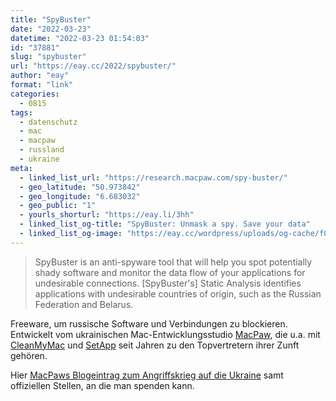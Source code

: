 ```yaml
---
title: "SpyBuster"
date: "2022-03-23"
datetime: "2022-03-23 01:54:03"
id: "37881"
slug: "spybuster"
url: "https://eay.cc/2022/spybuster/"
author: "eay"
format: "link"
categories:
  - 0815
tags:
  - datenschutz
  - mac
  - macpaw
  - russland
  - ukraine
meta:
  - linked_list_url: "https://research.macpaw.com/spy-buster/"
  - geo_latitude: "50.973842"
  - geo_longitude: "6.683032"
  - geo_public: "1"
  - yourls_shorturl: "https://eay.li/3hh"
  - linked_list_og-title: "SpyBuster: Unmask a spy. Save your data"
  - linked_list_og-image: "https://eay.cc/wordpress/uploads/og-cache/f01c7114944c7a5c079035627a98a0f7_upload.webp"
---
```


> SpyBuster is an anti-spyware tool that will help you spot potentially shady software and monitor the data flow of your applications for undesirable connections. \[SpyBuster's\] Static Analysis identifies applications with undesirable countries of origin, such as the Russian Federation and Belarus.

Freeware, um russische Software und Verbindungen zu blockieren. Entwickelt vom ukrainischen Mac-Entwicklungsstudio [MacPaw](https://macpaw.com/), die u.a. mit [CleanMyMac](https://cleanmymac.com/) und [SetApp](https://setapp.com/) seit Jahren zu den Topvertretern ihrer Zunft gehören.

Hier [MacPaws Blogeintrag zum Angriffskrieg auf die Ukraine](https://macpaw.com/de/news/macpaw-amidst-aggression) samt offiziellen Stellen, an die man spenden kann.
